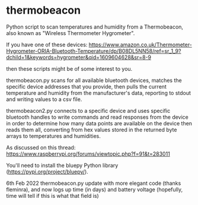 # thermobeacon
Python script to scan temperatures and humidity from a Thermobeacon, also known as "Wireless Thermometer Hygrometer".

If you have one of these devices:
https://www.amazon.co.uk/Thermometer-Hygrometer-ORIA-Bluetooth-Temperature/dp/B08DL5NN58/ref=sr_1_9?dchild=1&keywords=hygrometer&qid=1609604628&sr=8-9

then these scripts might be of some interest to you.

thermobeacon.py scans for all available bluetooth devices, matches the specific device addresses that you provide, then pulls the current temperature and humidity from the manufacturer's data, reporting to stdout and writing values to a csv file.

thermobeacon2.py connects to a specific device and uses specific bluetooth handles to write commands and read responses from the device in order to determine how many data points are available on the device then reads them all, converting from hex values stored in the returned byte arrays to temperatures and humidities.

As discussed on this thread: https://www.raspberrypi.org/forums/viewtopic.php?f=91&t=283011

You'll need to install the bluepy Python library (https://pypi.org/project/bluepy/).

6th Feb 2022
thermobeacon.py update with more elegant code (thanks fleminra), and now logs up time (in days) and battery voltage (hopefully, time will tell if this is what that field is)